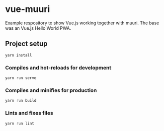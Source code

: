 # vue-muuri

Example respository to show Vue.js working together with muuri.
The base was an Vue.js Hello World PWA.

## Project setup

```
yarn install
```

### Compiles and hot-reloads for development

```
yarn run serve
```

### Compiles and minifies for production

```
yarn run build
```

### Lints and fixes files

```
yarn run lint
```
